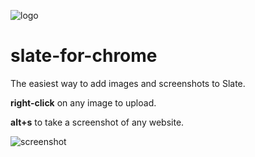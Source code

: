 ![logo](https://ph-files.imgix.net/e79e05a9-d243-4c9e-a4d4-81db41fb98dc.png?auto=format&auto=compress&codec=mozjpeg&cs=strip&w=20&h=20&fit=crop&dpr=2)

# slate-for-chrome
The easiest way to add images and screenshots to Slate.

**right-click** on any image to upload.

**alt+s** to take a screenshot of any website.

![screenshot](https://i.ibb.co/9gqGFwP/GALLERY-1.png)

